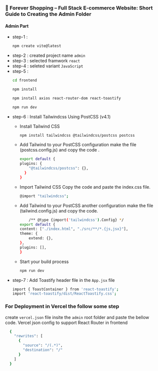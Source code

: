 ### 🚀 Forever Shopping – Full Stack E-commerce Website: Short Guide to Creating the Admin Folder

#### Admin Part
- step-1 : 
    ```sh
    npm create vite@latest 
    ```
- step-2 : created project name `admin` 
- step-3 : selected framwork `react`
- step-4 : seleted variant `JavaScript`
- step-5 : 
    ```sh
    cd frontend
    ```
    ```sh
    npm install
    ```
    ```sh
    npm install axios react-router-dom react-toastify

    ```
    ```sh
    npm run dev
    ```
- step-6 : Install Tailwindcss Using PostCSS (v4.1)
  - Install Tailwind CSS
    ```sh
    npm install tailwindcss @tailwindcss/postcss postcss
    ```

  - Add Tailwind to your PostCSS configuration make the file (postcss.config.js) and copy the code .
    ```sh
    export default {
    plugins: {
        "@tailwindcss/postcss": {},
      }
    }
    ```
  - Import Tailwind CSS Copy the code and paste the index.css file.

    ```sh
    @import "tailwindcss";
    ```
  - Add Tailwind to your PostCSS another configuration make the file (tailwind.config.js) and copy the code.
    ```sh
        /** @type {import('tailwindcss').Config} */
    export default {
    content: ["./index.html", "./src/**/*.{js,jsx}"],
    theme: {
        extend: {},
    },
    plugins: [],
    }
    ```
  - Start your build process

    ```sh
    npm run dev
    ```
- step-7 : Add Toastify header file in the `App.jsx` file 
    ```sh
    import { ToastContainer } from 'react-toastify';
    import 'react-toastify/dist/ReactToastify.css';
    ```




     

### For Deployment in Vercel the follow some step
create `vercel.json` file insite the `admin` root folder and paste the bellow code.
Vercel json config to support React Router in frontend

```bash
  {
    "rewrites": [
      {
        "source": "/(.*)",
        "destination": "/"
      }
    ]
  }
```
